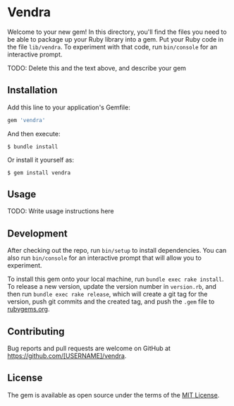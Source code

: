 # Vendra

Welcome to your new gem! In this directory, you'll find the files you need to be able to package up your Ruby library into a gem. Put your Ruby code in the file `lib/vendra`. To experiment with that code, run `bin/console` for an interactive prompt.

TODO: Delete this and the text above, and describe your gem

## Installation

Add this line to your application's Gemfile:

```ruby
gem 'vendra'
```

And then execute:

    $ bundle install

Or install it yourself as:

    $ gem install vendra

## Usage

TODO: Write usage instructions here

## Development

After checking out the repo, run `bin/setup` to install dependencies. You can also run `bin/console` for an interactive prompt that will allow you to experiment.

To install this gem onto your local machine, run `bundle exec rake install`. To release a new version, update the version number in `version.rb`, and then run `bundle exec rake release`, which will create a git tag for the version, push git commits and the created tag, and push the `.gem` file to [rubygems.org](https://rubygems.org).

## Contributing

Bug reports and pull requests are welcome on GitHub at https://github.com/[USERNAME]/vendra.

## License

The gem is available as open source under the terms of the [MIT License](https://opensource.org/licenses/MIT).
